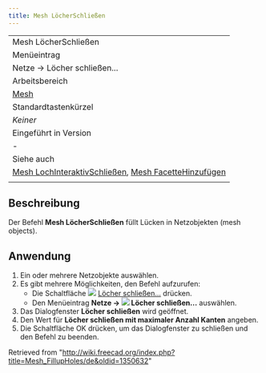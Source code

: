 ```yaml
---
title: Mesh LöcherSchließen
---
```


|                                                                                                                                                            |
| ---------------------------------------------------------------------------------------------------------------------------------------------------------- |
| Mesh LöcherSchließen                                                                                                                                       |
| Menüeintrag                                                                                                                                                |
| Netze → Löcher schließen...                                                                                                                                |
| Arbeitsbereich                                                                                                                                             |
| [Mesh](/Mesh_Workbench/de "Mesh Workbench/de")                                                                                                             |
| Standardtastenkürzel                                                                                                                                       |
| _Keiner_                                                                                                                                                   |
| Eingeführt in Version                                                                                                                                      |
| -                                                                                                                                                          |
| Siehe auch                                                                                                                                                 |
| [Mesh LochInteraktivSchließen](/Mesh_FillInteractiveHole/de "Mesh FillInteractiveHole/de"), [Mesh FacetteHinzufügen](/Mesh_AddFacet/de "Mesh AddFacet/de") |
|                                                                                                                                                            |

## Beschreibung

Der Befehl **Mesh LöcherSchließen** füllt Lücken in Netzobjekten (mesh objects).

## Anwendung

1. Ein oder mehrere Netzobjekte auswählen.
2. Es gibt mehrere Möglichkeiten, den Befehl aufzurufen:
   - Die Schaltfläche ![](/images/Mesh_FillupHoles.svg) [Löcher schließen...](/Mesh_FillupHoles "Mesh FillupHoles") drücken.
   - Den Menüeintrag **Netze → ![](/images/Mesh_FillupHoles.svg) Löcher schließen...** auswählen.
3. Das Dialogfenster **Löcher schließen** wird geöffnet.
4. Den Wert für **Löcher schließen mit maximaler Anzahl Kanten** angeben.
5. Die Schaltfläche OK drücken, um das Dialogfenster zu schließen und den Befehl zu beenden.

Retrieved from "<http://wiki.freecad.org/index.php?title=Mesh_FillupHoles/de&oldid=1350632>"
